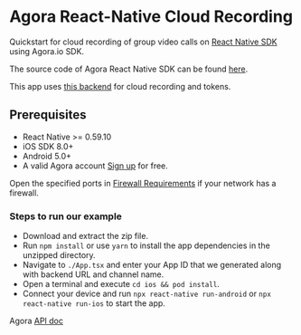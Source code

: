 # Agora React-Native Cloud Recording

Quickstart for cloud recording of group video calls on [React Native SDK](https://facebook.github.io/react-native/) using Agora.io SDK.

The source code of Agora React Native SDK can be found [here](https://github.com/syanbo/react-native-agora).

This app uses [this backend](https://github.com/AgoraIO-Community/Cloud-Recording-Golang) for cloud recording and tokens.

## Prerequisites

* React Native >= 0.59.10
* iOS SDK 8.0+
* Android 5.0+
* A valid Agora account [Sign up](https://dashboard.agora.io/en/) for free.

Open the specified ports in [Firewall Requirements](https://docs.agora.io/en/Agora%20Platform/firewall?platform=All%20Platforms) if your network has a firewall.

### Steps to run our example

* Download and extract the zip file.
* Run `npm install` or use `yarn` to install the app dependencies in the unzipped directory.
* Navigate to `./App.tsx` and enter your App ID that we generated along with backend URL and channel name.
* Open a terminal and execute `cd ios && pod install`.
* Connect your device and run `npx react-native run-android` or `npx react-native run-ios` to start the app.


Agora [API doc](https://docs.agora.io/en/)

